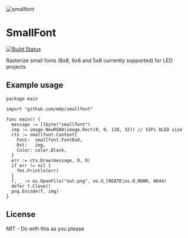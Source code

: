 ![smallfont](https://cloud.githubusercontent.com/assets/2868/22627960/8b74b71c-eb80-11e6-947e-776c3477a12d.png)

# SmallFont

[![Build Status](https://travis-ci.org/mdp/smallfont.svg?branch=master)](https://travis-ci.org/mdp/smallfont)

Rasterize small fonts (8x8, 6x8 and 5x8 currently supported) for LED projects

## Example usage

```golang
package main

import "github.com/mdp/smallfont"

func main() {
  message := []byte("smallfont")
  img := image.NewRGBA(image.Rect(0, 0, 128, 32)) // 52Pi OLED size
  ctx := smallfont.Context{
    Font:  smallfont.Font8x8,
    Dst:   img,
    Color: color.Black,
  }
  err := ctx.Draw(message, 0, 0)
  if err != nil {
    fmt.Println(err)
  }
  f, _ := os.OpenFile("out.png", os.O_CREATE|os.O_RDWR, 0644)
  defer f.Close()
  png.Encode(f, img)
}
```

## License

MIT - Do with this as you please
